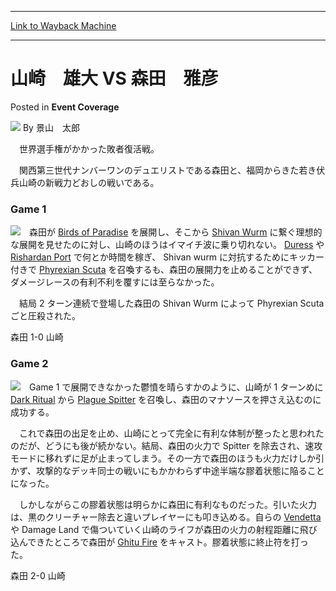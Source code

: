 
---
[Link to Wayback Machine](https://web.archive.org/web/20200929082938/https://magic.wizards.com/en/articles/archive/event-coverage/%E5%B1%B1%E5%B4%8E%E3%80%80%E9%9B%84%E5%A4%A7-vs-%E6%A3%AE%E7%94%B0%E3%80%80%E9%9B%85%E5%BD%A6%E3%80%80-2000-01-01)

[_metadata_:author]:- "景山　太郎"
[_metadata_:description]:- "　世界選手権がかかった敗者復活戦。 　関西第三世代ナンバーワンのデュエリストである森田と、福岡からきた若き伏兵山崎の新戦力どおしの戦いである。"
[_metadata_:generator]:- "Drupal 7 (http://drupal.org)"
[_metadata_:node]:- "759311"
[_metadata_:publish_date]:- "2000-01-01"
[_metadata_:source]:- "div-main-content"
[_metadata_:title]:- "山崎　雄大 VS 森田　雅彦　"
[_metadata_:wayback_capture_timestamp]:- "2020-09-29 08:29:38"
[_metadata_:wayback_raw_url]:- "https://web.archive.org/web/20200929082938id_/https://magic.wizards.com/en/articles/archive/event-coverage/%E5%B1%B1%E5%B4%8E%E3%80%80%E9%9B%84%E5%A4%A7-vs-%E6%A3%AE%E7%94%B0%E3%80%80%E9%9B%85%E5%BD%A6%E3%80%80-2000-01-01"
[_metadata_:wayback_url]:- "https://magic.wizards.com/en/articles/archive/event-coverage/%E5%B1%B1%E5%B4%8E%E3%80%80%E9%9B%84%E5%A4%A7-vs-%E6%A3%AE%E7%94%B0%E3%80%80%E9%9B%85%E5%BD%A6%E3%80%80-2000-01-01"
---


山崎　雄大 VS 森田　雅彦
==============



 Posted in **Event Coverage**







![](https://media.magic.wizards.com/styles/auth_small/public/generic-avatar-150_540.png)
By 景山　太郎











　世界選手権がかかった敗者復活戦。  

　関西第三世代ナンバーワンのデュエリストである森田と、福岡からきた若き伏兵山崎の新戦力どおしの戦いである。


### Game 1


![](https://media.magic.wizards.com/image_legacy_migration/sideboard/images/JPNAT01/321F.jpg)　森田が [Birds of Paradise](http://gatherer.wizards.com/Pages/Card/Details.aspx?name=Birds+of+Paradise) を展開し、そこから [Shivan Wurm](http://gatherer.wizards.com/Pages/Card/Details.aspx?name=Shivan+Wurm) に繋ぐ理想的な展開を見せたのに対し、山崎のほうはイマイチ波に乗り切れない。 [Duress](http://gatherer.wizards.com/Pages/Card/Details.aspx?name=Duress) や [Rishardan Port](http://gatherer.wizards.com/Pages/Card/Details.aspx?name=Rishardan+Port) で何とか時間を稼ぎ、 Shivan wurm に対抗するためにキッカー付きで [Phyrexian Scuta](http://gatherer.wizards.com/Pages/Card/Details.aspx?name=Phyrexian+Scuta) を召喚するも、森田の展開力を止めることができず、ダメージレースの有利不利を覆すには至らなかった。  

　結局 2 ターン連続で登場した森田の Shivan Wurm によって Phyrexian Scuta ごと圧殺された。


森田 1-0 山崎


### Game 2


![](https://media.magic.wizards.com/image_legacy_migration/sideboard/images/JPNAT01/312F.jpg)　Game 1 で展開できなかった鬱憤を晴らすかのように、山崎が 1 ターンめに [Dark Ritual](http://gatherer.wizards.com/Pages/Card/Details.aspx?name=Dark+Ritual) から [Plague Spitter](http://gatherer.wizards.com/Pages/Card/Details.aspx?name=Plague+Spitter) を召喚し、森田のマナソースを押さえ込むのに成功する。  

　これで森田の出足を止め、山崎にとって完全に有利な体制が整ったと思われたのだが、どうにも後が続かない。結局、森田の火力で Spitter を除去され、速攻モードに移れずに足が止まってしまう。その一方で森田のほうも火力だけしか引かず、攻撃的なデッキ同士の戦いにもかかわらず中途半端な膠着状態に陥ることになった。  

　しかしながらこの膠着状態は明らかに森田に有利なものだった。引いた火力は、黒のクリーチャー除去と違いプレイヤーにも叩き込める。自らの [Vendetta](http://gatherer.wizards.com/Pages/Card/Details.aspx?name=Vendetta) や Damage Land で傷ついていく山崎のライフが森田の火力の射程距離に飛び込んできたところで森田が [Ghitu Fire](http://gatherer.wizards.com/Pages/Card/Details.aspx?name=Ghitu+Fire) をキャスト。膠着状態に終止符を打った。


森田 2-0 山崎　








